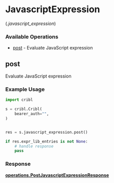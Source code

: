 # JavascriptExpression
(*.javascript_expression*)

### Available Operations

* [post](#post) - Evaluate JavaScript expression

## post

Evaluate JavaScript expression

### Example Usage

```python
import cribl

s = cribl.Cribl(
    bearer_auth="",
)


res = s.javascript_expression.post()

if res.expr_lib_entries is not None:
    # handle response
    pass
```


### Response

**[operations.PostJavascriptExpressionResponse](../../models/operations/postjavascriptexpressionresponse.md)**

